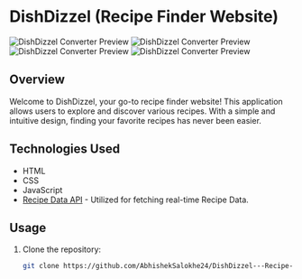 ﻿# DishDizzel (Recipe Finder Website)

![DishDizzel Converter Preview](https://github.com/AbhishekSalokhe24/DishDizzel---Recipe-Finder-Website-/blob/main/images/DishDizzel%20Per%201.png)
![DishDizzel Converter Preview](https://github.com/AbhishekSalokhe24/DishDizzel---Recipe-Finder-Website-/blob/main/images/DishDizzel%20Pre%202.png)
![DishDizzel Converter Preview](https://github.com/AbhishekSalokhe24/DishDizzel---Recipe-Finder-Website-/blob/main/images/DishDizzel%20Pre%203.png)
![DishDizzel Converter Preview](https://github.com/AbhishekSalokhe24/DishDizzel---Recipe-Finder-Website-/blob/main/images/DishDizzel%20Pre%204.png)
## Overview

Welcome to DishDizzel, your go-to recipe finder website! This application allows users to explore and discover various recipes. With a simple and intuitive design, finding your favorite recipes has never been easier.


## Technologies Used

- HTML
- CSS
- JavaScript
- [Recipe Data API](https://www.themealdb.com/api.php) - Utilized for fetching real-time Recipe Data.

## Usage

1. Clone the repository:

   ```bash
   git clone https://github.com/AbhishekSalokhe24/DishDizzel---Recipe-Finder-Website-